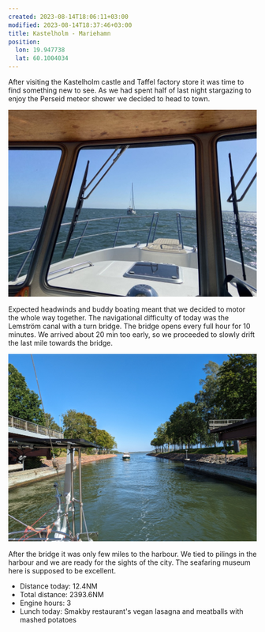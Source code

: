 ```yaml
---
created: 2023-08-14T18:06:11+03:00
modified: 2023-08-14T18:37:46+03:00
title: Kastelholm - Mariehamn
position:
  lon: 19.947738
  lat: 60.1004034
---
```


After visiting the Kastelholm castle and Taffel factory store it was time to find something new to see. As we had spent half of last night stargazing to enjoy the Perseid meteor shower we decided to head to town. 

![Image](../2023/2be2e9662bdea75d09be3440b70a8882.jpg) 

Expected headwinds and buddy boating meant that we decided to motor the whole way together. The navigational difficulty of today was the Lemström canal with a turn bridge. The bridge opens every full hour for 10 minutes. We arrived about 20 min too early, so we proceeded to slowly drift the last mile towards the bridge.

![Image](../2023/712262b253f79573e9d6da01cb2b7a7d.jpg) 

After the bridge it was only few miles to the harbour. We tied to pilings in the harbour and we are ready for the sights of the city. The seafaring museum here is supposed to be excellent.

* Distance today: 12.4NM
* Total distance: 2393.6NM
* Engine hours: 3
* Lunch today: Smakby restaurant's vegan lasagna and meatballs with mashed potatoes
